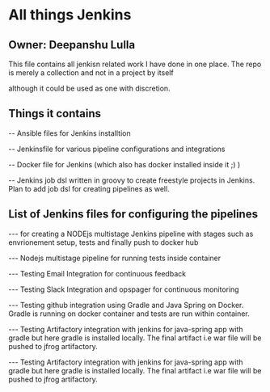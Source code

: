

# All things Jenkins

## Owner: Deepanshu Lulla

This file contains all jenkisn related work I have done in one place. The repo is merely a collection and not in a project by itself

although it could be used as one with discretion.

## Things it contains

-- Ansible files for Jenkins installtion

-- Jenkinsfile for various pipeline configurations and integrations

-- Docker file for Jenkins (which also has docker installed inside it  ;) ) 

-- Jenkins job dsl written in groovy to create freestyle projects in Jenkins. Plan to add job dsl for creating pipelines as well.


## List of  Jenkins files for configuring the pipelines
 
--- for creating a NODEjs multistage Jenkins pipeline with stages such as envrionement setup, tests and finally push to docker hub

--- Nodejs multistage pipeline for running tests inside container

--- Testing Email Integration for continuous feedback

--- Testing Slack Integration and opspager for continuous monitoring

--- Testing github integration using Gradle and Java Spring on Docker. Gradle is running on docker container and tests are run within container.

--- Testing Artifactory integration with jenkins for java-spring app with gradle but here gradle is installed locally. The final artifact i.e war file will be pushed to jfrog artifactory.

--- Testing Artifactory integration with jenkins for java-spring app with gradle but here gradle is installed locally. The final artifact i.e war file will be pushed to jfrog artifactory.



